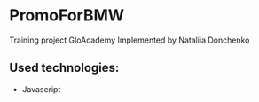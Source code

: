 # PromoForBMW
Training project GloAcademy
Implemented by Nataliia Donchenko

## Used technologies:
- Javascript
